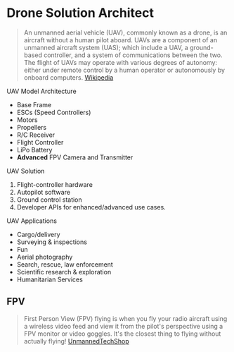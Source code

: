 # Drone Solution Architect

> An unmanned aerial vehicle (UAV), commonly known as a drone, is an aircraft without a human pilot aboard. UAVs are a component of an unmanned aircraft system (UAS); which include a UAV, a ground-based controller, and a system of communications between the two. The flight of UAVs may operate with various degrees of autonomy: either under remote control by a human operator or autonomously by onboard computers. [Wikipedia](https://en.wikipedia.org/wiki/Unmanned_aerial_vehicle)

UAV Model Architecture

- Base Frame
- ESCs (Speed Controllers) 
- Motors
- Propellers
- R/C Receiver
- Flight Controller
- LiPo Battery
- __Advanced__ FPV Camera and Transmitter

UAV Solution

1. Flight-controller hardware
2. Autopilot software
3. Ground control station
4. Developer APIs for enhanced/advanced use cases.

UAV Applications

- Cargo/delivery
- Surveying & inspections
- Fun
- Aerial photography
- Search, rescue, law enforcement
- Scientific research & exploration
- Humanitarian Services

## FPV

> First Person View (FPV) flying is when you fly your radio aircraft using a wireless video feed and view it from the pilot's perspective using a FPV monitor or video goggles. It's the closest thing to flying without actually flying! [UnmannedTechShop](https://www.unmannedtechshop.co.uk/fpv/)
